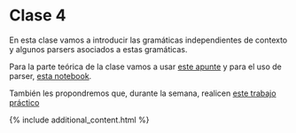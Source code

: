 # Clase 4

En esta clase vamos a introducir las gramáticas independientes de contexto y algunos parsers asociados a estas gramáticas.

Para la parte teórica de la clase vamos a usar [este apunte](handout.pdf) y para el uso de parser, [esta notebook](Clase-04-jupyter.md).

También les propondremos que, durante la semana, realicen [este trabajo práctico](../TPs/tp2.md)

{% include additional_content.html %}
